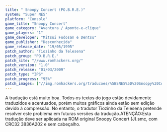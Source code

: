 ```yaml
---
title: " Snoopy Concert (PO.B.R.E.)"
system: "Super NES"
platform: "Console"
game_title: "Snoopy Concert"
game_category: "Aventura / Aponte-e-clique"
game_players: "1"
game_developer: "Mitsui Fudosan e Dentsu"
game_publisher: "Desconhecida"
game_release_date: "19/05/1995"
patch_author: "Tiozinho da Telesena"
patch_group: "PO.B.R.E."
patch_site: "//www.romhackers.org/"
patch_version: "1.0"
patch_release: "01/03/2009"
patch_type: "IPS"
patch_progress: "95%"
patch_images: ["//img.romhackers.org/traducoes/%5BSNES%5D%20Snoopy%20Concert%20-%20POBRE%20-%201.png","//img.romhackers.org/traducoes/%5BSNES%5D%20Snoopy%20Concert%20-%20POBRE%20-%202.png","//img.romhackers.org/traducoes/%5BSNES%5D%20Snoopy%20Concert%20-%20POBRE%20-%203.png"]
---
```

A tradução está muito boa. Todos os textos do jogo estão devidamente traduzidos e acentuados, porém muitos gráficos ainda estão sem edição devido à compressão. No entanto, o tradutor Tiozinho da Telesena pretende resolver este problema em futuras versões da tradução.ATENÇÃO:Esta tradução deve ser aplicada na ROM original Snoopy Concert (J).smc, com CRC32 3836A202 e sem cabeçalho.